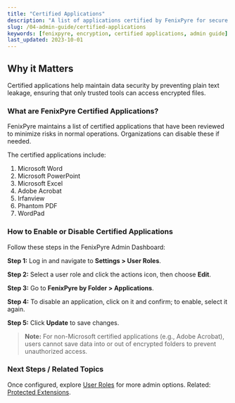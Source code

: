 ```yaml
---
title: "Certified Applications"
description: "A list of applications certified by FenixPyre for secure handling of encrypted data, with instructions on enabling or disabling them."
slug: /04-admin-guide/certified-applications
keywords: [fenixpyre, encryption, certified applications, admin guide]
last_updated: 2023-10-01
---
```


## Why it Matters
Certified applications help maintain data security by preventing plain text leakage, ensuring that only trusted tools can access encrypted files.

### What are FenixPyre Certified Applications?
FenixPyre maintains a list of certified applications that have been reviewed to minimize risks in normal operations. Organizations can disable these if needed.

The certified applications include:
1. Microsoft Word
2. Microsoft PowerPoint
3. Microsoft Excel
4. Adobe Acrobat
5. Irfanview
6. Phantom PDF
7. WordPad

### How to Enable or Disable Certified Applications
Follow these steps in the FenixPyre Admin Dashboard:

**Step 1:** Log in and navigate to **Settings > User Roles**.

<!-- IMG: ./media/04-admin-guide/user-roles.png | Alt: User roles settings in FenixPyre Admin Dashboard -->

**Step 2:** Select a user role and click the actions icon, then choose **Edit**.

**Step 3:** Go to **FenixPyre by Folder > Applications**.

<!-- IMG: ./media/04-admin-guide/edit-role.png | Alt: Editing user role for applications -->

**Step 4:** To disable an application, click on it and confirm; to enable, select it again.

**Step 5:** Click **Update** to save changes.

> **Note:** For non-Microsoft certified applications (e.g., Adobe Acrobat), users cannot save data into or out of encrypted folders to prevent unauthorized access.

### Next Steps / Related Topics
Once configured, explore [User Roles](./policies-roles.md) for more admin options. Related: [Protected Extensions](./protected-extensions.md).
